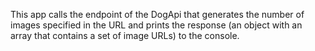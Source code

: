 This app calls the endpoint of the DogApi that generates the number of images specified in the URL and prints the response (an object with an array that contains a set of image URLs) to the console.
